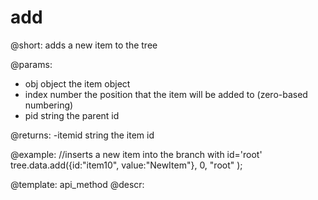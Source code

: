 add
=============

@short: adds a new item to the tree
	

@params:
- obj		object	the item object
- index		number	the position that the item will be added to (zero-based numbering)
- pid		string	the parent id

@returns:
-itemid		string	the item id

@example:
//inserts a new item into the branch with id='root'
tree.data.add({id:"item10", value:"NewItem"}, 0, "root" );


@template:	api_method
@descr:


